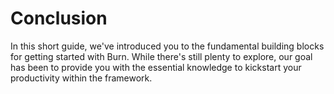 # Conclusion

In this short guide, we've introduced you to the fundamental building blocks for getting started
with Burn. While there's still plenty to explore, our goal has been to provide you with the
essential knowledge to kickstart your productivity within the framework.
